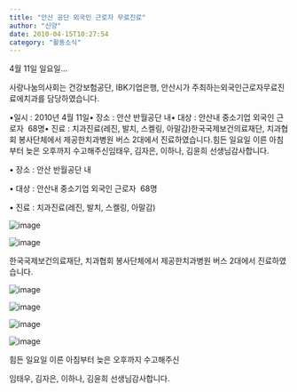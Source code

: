 ```yaml
---
title: "안산 공단 외국인 근로자 무료진료"
author: "신양"
date: 2010-04-15T10:27:54
category: "활동소식"
---
```


4월 11일 일요일...

사랑나눔의사회는 건강보험공단, IBK기업은행, 안산시가 주최하는외국인근로자무료진료에치과를 담당하였습니다.

•일시 : 2010년 4월 11일• 장소 : 안산 반월공단 내• 대상 : 안산내 중소기업 외국인 근로자  68명• 진료 : 치과진료(레진, 발치, 스켈링, 아말감)﻿한국국제보건의료재단, 치과협회 봉사단체에서 제공한치과병원 버스 2대에서 진료하였습니다.힘든 일요일 이른 아침부터 늦은 오후까지 수고해주신임태우, 김자은, 이하나, 김윤희 선생님감사합니다.

• 장소 : 안산 반월공단 내

• 대상 : 안산내 중소기업 외국인 근로자  68명

• 진료 : 치과진료(레진, 발치, 스켈링, 아말감)

![image](/files/attach/images/2318/374/002/d08317d3d1c7f72801a7b5ed9be100eb)

![image](/files/attach/images/2318/374/002/0aa91d6802ff8e086d61556c980cfb44)

﻿한국국제보건의료재단, 치과협회 봉사단체에서 제공한치과병원 버스 2대에서 진료하였습니다.

![image](/files/attach/images/2318/374/002/224de24c6cc41257e03bb0e8f90b3579)

![image](/files/attach/images/2318/374/002/7113902814560e4519e2ff562e24870a)

![image](/files/attach/images/2318/374/002/b5d011f1f3a35ad06a1d2920818e791e)

![image](/files/attach/images/2318/374/002/ed8dc72ce20cc575c7243121a15f1964)

힘든 일요일 이른 아침부터 늦은 오후까지 수고해주신

임태우, 김자은, 이하나, 김윤희 선생님감사합니다.
